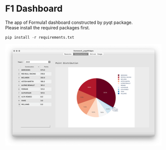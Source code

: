 # F1 Dashboard
The app of Formula1 dashboard constructed by pyqt package.  
Please install the required packages first.   
```python
pip install -r requirements.txt
```

![pageWidgets.png](https://github.com/Yvette0828/F1_Dashboard/blob/main/pageWidgets.png)
